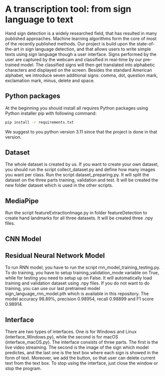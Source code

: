 
# A transcription tool: from sign language to text

Hand sign detection is a widely researched field, that has resulted in many published approaches.
Machine learning algorithms form the core of most of the recently published methods.
Our project is build upon the state-of-the-art in sign language detection, and that allows users to write simple texts using sign language though a user interface. Signs performed by the user are captured by the webcam and classified in real-time by our pre-trained model. The classified signs will then get translated into alphabetic characters and displayed on the screen. Besides the standard American alphabet, we introduce seven additional signs: comma, dot, question mark, exclamation mark, minus, delete and space.

## Python packages
At the beginning you should install all requires Python packages using Python installer pip with following command:
```bash
pip install -r requirements.txt
```
We suggest to you python version 3.11 since that the project is done in that version.

## Dataset
The whole dataset is created by us. If you want to create your own dataset, you should run the script collect_dataset.py and define how many images you want per class. Run the script dataset_preparing.py. It will split the dataset on the three parts training, validation and test. It will be created the new folder dataset which is used in the other scripts.

## MediaPipe
Run the script featureExtractionImage.py in folder featureDetection to create hand landmarks for all three datasets. It will be created three .npy files.

## CNN Model

## Residual Neural Network Model
To run RNN model, you have to run the script rnn_model_training_testing.py. To do training, you have to setup training_validation_mode variable on True, while for testing you need to setup up on False. It will automatically load training and validation dataset using .npy files. If you do not want to do training, you can use our last pretrained model sign_language_rnn_model.pth which is available in this repository. The model accuracy 98.89%, precision 0.98954, recall 0.98899 and F1 score 0.98914.

## Interface
There are two types of interfaces. One is for Windows and Linux (interface_Windows.py), while the second is for macOS (interface_macOS.py).  The interface consists of three parts. The first is the live video streaming. The second is the image of the sign which model predictes, and the last one is the text box where each sign is showed in the form of text. Moreover, we add the button, so that user can delete current text from the text box. To stop using the interface, just close the window or stop the program.